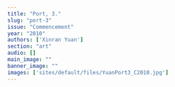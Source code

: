 ```yaml
---
title: "Port, 3."
slug: "port-3"
issue: "Commencement"
year: "2010"
authors: ['Xinran Yuan']
section: "art"
audio: []
main_image: ""
banner_image: ""
images: ['sites/default/files/YuanPort3_C2010.jpg']
---
```

